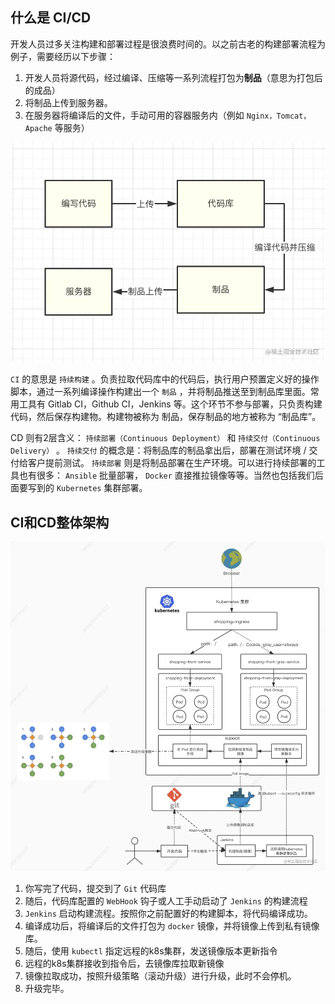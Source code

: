 ## 什么是 CI/CD
开发人员过多关注构建和部署过程是很浪费时间的。以之前古老的构建部署流程为例子，需要经历以下步骤：

1.  开发人员将源代码，经过编译、压缩等一系列流程打包为**制品**（意思为打包后的成品）
2.  将制品上传到服务器。
3.  在服务器将编译后的文件，手动可用的容器服务内（例如 `Nginx，Tomcat，Apache` 等服务）

![](../youdaonote-images/Pasted%20image%2020230413232120.png)

`CI` 的意思是 `持续构建` 。负责拉取代码库中的代码后，执行用户预置定义好的操作脚本，通过一系列编译操作构建出一个 `制品` ，并将制品推送至到制品库里面。常用工具有 Gitlab CI，Github CI，Jenkins 等。这个环节不参与部署，只负责构建代码，然后保存构建物。构建物被称为 制品，保存制品的地方被称为 “制品库”。

CD 则有2层含义： `持续部署（Continuous Deployment）` 和 `持续交付（Continuous Delivery）` 。 `持续交付` 的概念是：将制品库的制品拿出后，部署在测试环境 / 交付给客户提前测试。 `持续部署` 则是将制品部署在生产环境。可以进行持续部署的工具也有很多： `Ansible` 批量部署， `Docker` 直接推拉镜像等等。当然也包括我们后面要写到的 `Kubernetes` 集群部署。

## CI和CD整体架构

![](../youdaonote-images/Pasted%20image%2020230413233936.png)

1.  你写完了代码，提交到了 `Git` 代码库
2.  随后，代码库配置的 `WebHook` 钩子或人工手动启动了 `Jenkins` 的构建流程
3.  `Jenkins` 启动构建流程。按照你之前配置好的构建脚本，将代码编译成功。
4.  编译成功后，将编译后的文件打包为 `docker` 镜像，并将镜像上传到私有镜像库。
5.  随后，使用 `kubectl` 指定远程的k8s集群，发送镜像版本更新指令
6.  远程的k8s集群接收到指令后，去镜像库拉取新镜像
7.  镜像拉取成功，按照升级策略（滚动升级）进行升级，此时不会停机。
8.  升级完毕。

